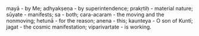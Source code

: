 mayā - by Me; adhyakṣeṇa - by superintendence; prakṛtiḥ - material nature; sūyate - manifests; sa - both; cara-acaram - the moving and the nonmoving; hetunā - for the reason; anena - this; kaunteya - O son of Kuntī; jagat - the cosmic manifestation; viparivartate - is working.
